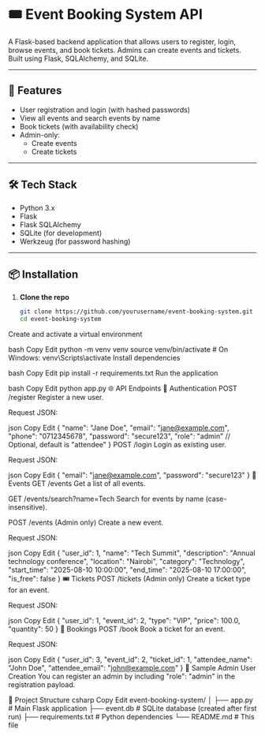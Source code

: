 # 🎟️ Event Booking System API

A Flask-based backend application that allows users to register, login, browse events, and book tickets. Admins can create events and tickets. Built using Flask, SQLAlchemy, and SQLite.

---

## 🚀 Features

- User registration and login (with hashed passwords)
- View all events and search events by name
- Book tickets (with availability check)
- Admin-only:
  - Create events
  - Create tickets

---

## 🛠 Tech Stack

- Python 3.x
- Flask
- Flask SQLAlchemy
- SQLite (for development)
- Werkzeug (for password hashing)

---

## 📦 Installation

1. **Clone the repo**
   ```bash
   git clone https://github.com/yourusername/event-booking-system.git
   cd event-booking-system
Create and activate a virtual environment

bash
Copy
Edit
python -m venv venv
source venv/bin/activate  # On Windows: venv\Scripts\activate
Install dependencies

bash
Copy
Edit
pip install -r requirements.txt
Run the application

bash
Copy
Edit
python app.py
🌐 API Endpoints
🔐 Authentication
POST /register
Register a new user.

Request JSON:

json
Copy
Edit
{
  "name": "Jane Doe",
  "email": "jane@example.com",
  "phone": "0712345678",
  "password": "secure123",
  "role": "admin"   // Optional, default is "attendee"
}
POST /login
Login as existing user.

Request JSON:

json
Copy
Edit
{
  "email": "jane@example.com",
  "password": "secure123"
}
📅 Events
GET /events
Get a list of all events.

GET /events/search?name=Tech
Search for events by name (case-insensitive).

POST /events (Admin only)
Create a new event.

Request JSON:

json
Copy
Edit
{
  "user_id": 1,
  "name": "Tech Summit",
  "description": "Annual technology conference",
  "location": "Nairobi",
  "category": "Technology",
  "start_time": "2025-08-10 10:00:00",
  "end_time": "2025-08-10 17:00:00",
  "is_free": false
}
🎟 Tickets
POST /tickets (Admin only)
Create a ticket type for an event.

Request JSON:

json
Copy
Edit
{
  "user_id": 1,
  "event_id": 2,
  "type": "VIP",
  "price": 100.0,
  "quantity": 50
}
📌 Bookings
POST /book
Book a ticket for an event.

Request JSON:

json
Copy
Edit
{
  "user_id": 3,
  "event_id": 2,
  "ticket_id": 1,
  "attendee_name": "John Doe",
  "attendee_email": "john@example.com"
}
🧪 Sample Admin User Creation
You can register an admin by including "role": "admin" in the registration payload.

📁 Project Structure
csharp
Copy
Edit
event-booking-system/
│
├── app.py              # Main Flask application
├── event.db            # SQLite database (created after first run)
├── requirements.txt    # Python dependencies
└── README.md           # This file